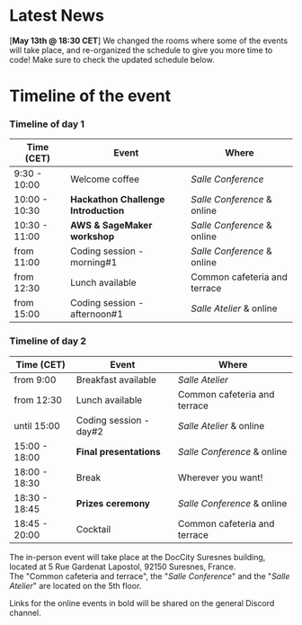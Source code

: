 # Latest News

[**May 13th @ 18:30 CET**] We changed the rooms where some of the events will take place, and re-organized the schedule to give you more time to code! Make sure to check the updated schedule below.

# Timeline of the event

### Timeline of day 1

| Time (CET)  | Event | Where |
| ------------- | ------------- | --------------------------- |
| 9:30 - 10:00 | Welcome coffee  | _Salle Conference_ |
| 10:00 - 10:30 | **Hackathon Challenge Introduction** | _Salle Conference_ & online  |
| 10:30 - 11:00 | **AWS & SageMaker workshop** | _Salle Conference_ & online  |
| from 11:00 | Coding session - morning#1 | _Salle Conference_ & online |
| from 12:30 | Lunch available | Common cafeteria and terrace |
| from 15:00 | Coding session - afternoon#1 | _Salle Atelier_ & online |

### Timeline of day 2
| Time (CET)  | Event | Where |
| ------------- | ------------- | --------------------------- |
| from 9:00 | Breakfast available | _Salle Atelier_ |
| from 12:30 | Lunch available | Common cafeteria and terrace |
| until 15:00 | Coding session - day#2 | _Salle Atelier_ & online |
| 15:00 - 18:00 | **Final presentations** | _Salle Conference_ & online |
| 18:00 - 18:30 | Break | Wherever you want! |
| 18:30 - 18:45 | **Prizes ceremony** | _Salle Conference_ & online |
| 18:45 - 20:00 | Cocktail | Common cafeteria and terrace |

The in-person event will take place at the DocCity Suresnes building, located at 5 Rue Gardenat Lapostol, 92150 Suresnes, France.  
The "Common cafeteria and terrace", the "_Salle Conference_" and the "_Salle Atelier_" are located on the 5th floor.

Links for the online events in bold will be shared on the general Discord channel.

